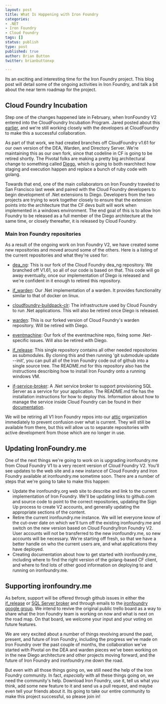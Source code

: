 ```yaml
---
layout: post
title: What Is Happening with Iron Foundry
categories:
- .NET
- Iron Foundry
- Cloud Foundry
tags: []
status: publish
type: post
published: true
author: Brian Button
twitter: brianbuttonxp

---
```


Its an exciting and interesting time for the Iron Foundry project. This blog post will detail some of the ongoing activities in Iron Foundry, and talk a bit about the near term roadmap for the project.

## Cloud Foundry Incubation ##

Step one of the changes happened late in February, when IronFoundry V2 entered into the CloudFoundry Incubation Program. Jared posted about this [earlier](/2014/02/26/Iron-Foundry-Now-in-Cloud-Foundry-Incubation-Program/), and we're still working closely with the developers at CloudFoundry to make this a successful collaboration.

As part of that work, we had created branches off CloudFoundry v1.61 for our own version of the DEA, Warden, and Directory Server. We're maintaining this as our own fork, since that codeline in CF is going to be retired shortly. The Pivotal folks are making a pretty big architectural change to something called [Diego](https://docs.google.com/file/d/0BzowTjPNRrlzeHoyeTFoUWlla2M/edit), which is going to both rearchitect how staging and execution happen and replace a bunch of ruby code with golang.

Towards that end, one of the main collaborators on Iron Foundry traveled to San Francisco last week and paired with the Cloud Foundry developers to begin development of .Net extensions to Diego. Developers from the two projects are trying to work together closely to ensure that the extension points into the architecture that the CF devs built will work when implemented in a windows environment. The end goal of this is to allow Iron Foundry to be released as a full member of the Diego architecture at the same time, or closely thereafter, it is released by Cloud Foundry.

### Main Iron Foundry repositories ###

As a result of the ongoing work on Iron Foundry V2, we have created some new repositories and moved around some of the others. Here is a listing of the current repositories and what they're used for:

* [dea_ng](https://github.com/IronFoundry/dea_ng): This is our fork of the Cloud Foundry dea_ng repository. We branched off V1.61, so all of our code is based on that. This code will go away eventually, once our implementation of Diego is released and we're confident in it enough to retired this repository.
* [if_warden](https://github.com/cloudfoundry-incubator/if_warden): Our .Net implementation of a warden. It provides functionality similar to that of docker on linux.
* [cloudfoundry-buildpack-clr](https://github.com/cloudfoundry-incubator/cloudfoundry-buildpack-clr): The infrastructure used by Cloud Foundry to run .Net applications. This will also be retired once Diego is released.

* [warden](https://github.com/ironfoundry/warden): This is our forked version of Cloud Foundry's warden repository. Will be retired with Diego.
* [eventmachine](https://github.com/IronFoundry/eventmachine): Our fork of the eventmachine repo, fixing some .Net-specific issues. Will also be retired with Diego.

* [if_release](https://github.com/IronFoundry/if_release): This single repository contains all other needed repositories as submodules. By cloning this and then running 'git submodule update --init', you can pull all of the Iron Foundry code out of github into a single source tree. The README.md for this repository also has the instructions describing how to install Iron Foundry onto a running windows VM.

* [if-service-broker](https://github.com/IronFoundry/if-service-broker): A .Net service broker to support provisioning SQL Server as a service for your application. The README.md file has the installation instructions for how to deploy this. Information about how to manage the service inside Cloud Foundry can be found in their [documentation](http://docs.cloudfoundry.org/services/managing-service-brokers.html).

We will be retiring all V1 Iron Foundry repos into our [attic](https://github.com/ironfoundry-attic) organization immediately to prevent confusion over what is current. They will still be available from there, but this will allow us to separate repositories with active development from those which are no longer in use.

## Updating IronFoundry.me ##

One of the next things we're going to work on is upgrading ironfoundry.me from Cloud Foundry V1 to a very recent version of Cloud Foundry V2. You'll see updates to the web site and a new instance of Cloud Foundry and Iron Foundry available at ironfoundry.me sometime soon. There are a number of steps that we're going to take to make this happen:

+ Update the ironfoundry.org web site to describe and link to the current implementation of Iron Foundry. We'll be updating links to github.com and source code to point to the correct repositories, updating the Sign Up process to create V2 accounts, and generally updating the appropriate sections of the content.
+ Retire the current ironfoundry.me instance. We will let everyone know of the cut-over date on which we'll turn off the existing ironfoundry.me and switch on the new version based on Cloud Foundry/Iron Foundry V2. User accounts will not be transferred to the new ironfoundry.me, so new accounts will be necessary. We're starting off fresh, so that we have a better handle on who the current users are, and what applications they have deployed.
+ Creating documentation about how to get started with ironfoundry.me, including where to find the right version of the golang-based CF client, and where to find lots of other good information on deploying to and running on ironfoundry.me.

## Supporting ironfoundry.me ##

As before, support will be offered through github issues in either the [if_release](https://github.com/ironfoundry/if_release) or [SQL Server broker](https://github.com/IronFoundry/if-service-broker) and through emails to the [ironfoundry google group](https://groups.google.com/forum/#!forum/ironfoundry). We intend to revive the original public trello board as a way to share what the Iron Foundry team is working on now and what is next on the road map. On that board, we welcome your input and your voting on future features.

We are very excited about a number of things revolving around the past, present, and future of Iron Foundry, including the progress we've made on Iron Foundry over the past couple of months, the collaboration we've started with Pivotal on the DEA and warden pieces we've been working on in the new Diego architecture and other projects moving forward, and the future of Iron Foundry and ironfoundry.me down the road.

But even with all those things going on, we still need the help of the Iron Foundry community. In fact, _especially_ with all these things going on, we need the community's help. Download Iron Foundry, use it, tell us what you think, add some new feature to it and send us a pull request, and maybe even tell your friends about it. Its going to take our entire community to make this project successful, so please join in!
